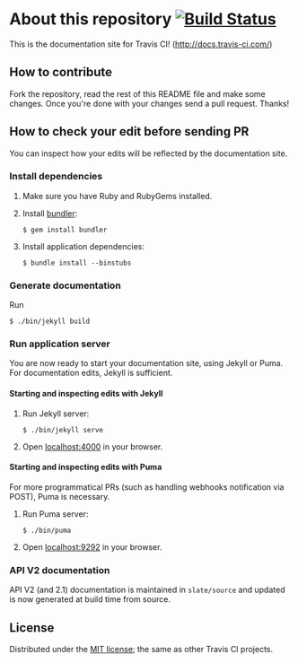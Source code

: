 # About this repository [![Build Status](https://travis-ci.org/travis-ci/docs-travis-ci-com.svg?branch=master)](https://travis-ci.org/travis-ci/docs-travis-ci-com)

This is the documentation site for Travis CI! (<http://docs.travis-ci.com/>)

## How to contribute

Fork the repository, read the rest of this README file and make some changes.
Once you're done with your changes send a pull request. Thanks!

## How to check your edit before sending PR

You can inspect how your edits will be reflected by the documentation site.

### Install dependencies

1. Make sure you have Ruby and RubyGems installed.

1. Install [bundler](http://bundler.io/):

    ```sh-session
    $ gem install bundler
    ```

1. Install application dependencies:

    ```sh-session
    $ bundle install --binstubs
    ```

### Generate documentation

Run

```sh-session
$ ./bin/jekyll build
```


### Run application server

You are now ready to start your documentation site, using Jekyll or Puma.
For documentation edits, Jekyll is sufficient.

#### Starting and inspecting edits with Jekyll

1. Run Jekyll server:

    ```sh-session
    $ ./bin/jekyll serve
    ```

1. Open [localhost:4000](http://localhost:4000/) in your browser.

#### Starting and inspecting edits with Puma

For more programmatical PRs (such as handling webhooks notification
via POST), Puma is necessary.

1. Run Puma server:

    ```sh-session
    $ ./bin/puma
    ```

1. Open [localhost:9292](http://localhost:9292/) in your browser.

### API V2 documentation

API V2 (and 2.1) documentation is maintained in `slate/source` and updated is now generated at build time from source.

## License

Distributed under the [MIT license](https://opensource.org/licenses/MIT); the same as other Travis CI projects.
